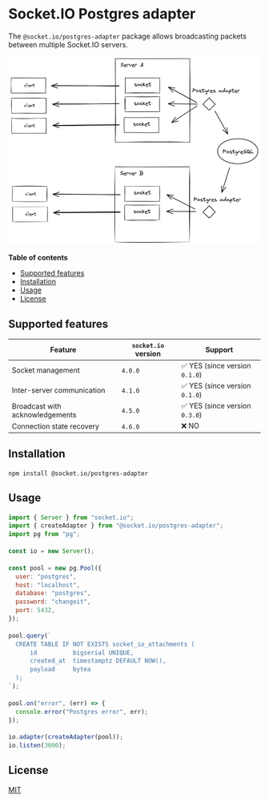 # Socket.IO Postgres adapter

The `@socket.io/postgres-adapter` package allows broadcasting packets between multiple Socket.IO servers.

<picture>
  <source media="(prefers-color-scheme: dark)" srcset="./assets/adapter_dark.png">
  <img alt="Diagram of Socket.IO packets forwarded through PostgreSQL" src="./assets/adapter.png">
</picture>

**Table of contents**

- [Supported features](#supported-features)
- [Installation](#installation)
- [Usage](#usage)
- [License](#license)

## Supported features

| Feature                         | `socket.io` version | Support                                        |
|---------------------------------|---------------------|------------------------------------------------|
| Socket management               | `4.0.0`             | :white_check_mark: YES (since version `0.1.0`) |
| Inter-server communication      | `4.1.0`             | :white_check_mark: YES (since version `0.1.0`) |
| Broadcast with acknowledgements | `4.5.0`             | :white_check_mark: YES (since version `0.3.0`) |
| Connection state recovery       | `4.6.0`             | :x: NO                                         |

## Installation

```
npm install @socket.io/postgres-adapter
```

## Usage

```js
import { Server } from "socket.io";
import { createAdapter } from "@socket.io/postgres-adapter";
import pg from "pg";

const io = new Server();

const pool = new pg.Pool({
  user: "postgres",
  host: "localhost",
  database: "postgres",
  password: "changeit",
  port: 5432,
});

pool.query(`
  CREATE TABLE IF NOT EXISTS socket_io_attachments (
      id          bigserial UNIQUE,
      created_at  timestamptz DEFAULT NOW(),
      payload     bytea
  );
`);

pool.on("error", (err) => {
  console.error("Postgres error", err);
});

io.adapter(createAdapter(pool));
io.listen(3000);
```

## License

[MIT](LICENSE)

